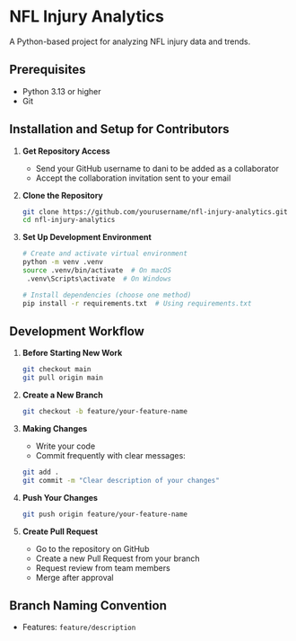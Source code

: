 # NFL Injury Analytics

A Python-based project for analyzing NFL injury data and trends.

## Prerequisites

- Python 3.13 or higher
- Git

## Installation and Setup for Contributors

1. **Get Repository Access**
   - Send your GitHub username to dani to be added as a collaborator
   - Accept the collaboration invitation sent to your email

2. **Clone the Repository**
   ```bash
   git clone https://github.com/yourusername/nfl-injury-analytics.git
   cd nfl-injury-analytics
   ```

3. **Set Up Development Environment**
   ```bash
   # Create and activate virtual environment
   python -m venv .venv
   source .venv/bin/activate  # On macOS
    .venv\Scripts\activate  # On Windows
   
   # Install dependencies (choose one method)
   pip install -r requirements.txt  # Using requirements.txt
   ```

## Development Workflow

1. **Before Starting New Work**
   ```bash
   git checkout main
   git pull origin main
   ```

2. **Create a New Branch**
   ```bash
   git checkout -b feature/your-feature-name
   ```

3. **Making Changes**
   - Write your code
   - Commit frequently with clear messages:
   ```bash
   git add .
   git commit -m "Clear description of your changes"
   ```

4. **Push Your Changes**
   ```bash
   git push origin feature/your-feature-name
   ```

5. **Create Pull Request**
   - Go to the repository on GitHub
   - Create a new Pull Request from your branch
   - Request review from team members
   - Merge after approval


## Branch Naming Convention

- Features: `feature/description`




